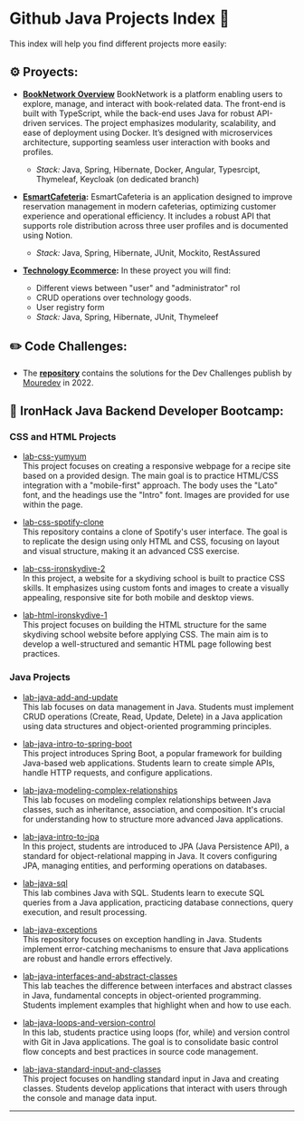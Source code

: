 # Github Java Projects Index 📖

This index will help you find different projects more easily:

## ⚙️ Proyects: 
 - **[BookNetwork Overview](https://github.com/esmartdie/BookNetwork)**
 BookNetwork is a platform enabling users to explore, manage, and interact with book-related data. The front-end is built with TypeScript, while the back-end uses Java for robust API-driven services. The project emphasizes modularity, scalability, and ease of deployment using Docker. It’s  designed with microservices architecture, supporting seamless user interaction with books and profiles.
   * *Stack:* Java, Spring, Hibernate, Docker, Angular, Typesrcipt, Thymeleaf, Keycloak (on dedicated branch)

 - **[EsmartCafeteria][5]:** EsmartCafeteria is an application designed to improve reservation management in modern cafeterias, optimizing customer experience and operational efficiency. It includes a robust API that supports role distribution across three user profiles and is documented using Notion.
    * *Stack:* Java, Spring, Hibernate, JUnit, Mockito, RestAssured

 - **[Technology Ecommerce][1]:** In these proyect you will find:
    * Different views between "user" and "administrator" rol
    * CRUD operations over technology goods. 
    * User registry form
    * *Stack:* Java, Spring, Hibernate, JUnit, Thymeleef


## ✏️ Code Challenges:

- The **[repository][4]** contains the solutions for the Dev Challenges publish by [Mouredev][3] in 2022.


## 📖 IronHack Java Backend Developer Bootcamp:

### CSS and HTML Projects

- [lab-css-yumyum](https://github.com/esmartdie/lab-css-yumyum)  
This project focuses on creating a responsive webpage for a recipe site based on a provided design. The main goal is to practice HTML/CSS integration with a "mobile-first" approach. The body uses the "Lato" font, and the headings use the "Intro" font. Images are provided for use within the page.  

- [lab-css-spotify-clone](https://github.com/esmartdie/lab-css-spotify-clone)  
This repository contains a clone of Spotify's user interface. The goal is to replicate the design using only HTML and CSS, focusing on layout and visual structure, making it an advanced CSS exercise.  


- [lab-css-ironskydive-2](https://github.com/esmartdie/lab-css-ironskydive-2)  
In this project, a website for a skydiving school is built to practice CSS skills. It emphasizes using custom fonts and images to create a visually appealing, responsive site for both mobile and desktop views.  

- [lab-html-ironskydive-1](https://github.com/esmartdie/lab-html-ironskydive-1)  
This project focuses on building the HTML structure for the same skydiving school website before applying CSS. The main aim is to develop a well-structured and semantic HTML page following best practices.  

### Java Projects

- [lab-java-add-and-update](https://github.com/esmartdie/lab-java-add-and-update)  
This lab focuses on data management in Java. Students must implement CRUD operations (Create, Read, Update, Delete) in a Java application using data structures and object-oriented programming principles.  

- [lab-java-intro-to-spring-boot](https://github.com/esmartdie/lab-java-intro-to-spring-boot)  
This project introduces Spring Boot, a popular framework for building Java-based web applications. Students learn to create simple APIs, handle HTTP requests, and configure applications.  

- [lab-java-modeling-complex-relationships](https://github.com/esmartdie/lab-java-modeling-complex-relationships)  
This lab focuses on modeling complex relationships between Java classes, such as inheritance, association, and composition. It's crucial for understanding how to structure more advanced Java applications.  

- [lab-java-intro-to-jpa](https://github.com/esmartdie/lab-java-intro-to-jpa)  
In this project, students are introduced to JPA (Java Persistence API), a standard for object-relational mapping in Java. It covers configuring JPA, managing entities, and performing operations on databases.  

- [lab-java-sql](https://github.com/esmartdie/lab-java-sql)  
This lab combines Java with SQL. Students learn to execute SQL queries from a Java application, practicing database connections, query execution, and result processing.  

- [lab-java-exceptions](https://github.com/esmartdie/lab-java-exceptions)  
This repository focuses on exception handling in Java. Students implement error-catching mechanisms to ensure that Java applications are robust and handle errors effectively.  

- [lab-java-interfaces-and-abstract-classes](https://github.com/esmartdie/lab-java-interfaces-and-abstract-classes)  
This lab teaches the difference between interfaces and abstract classes in Java, fundamental concepts in object-oriented programming. Students implement examples that highlight when and how to use each.  

- [lab-java-loops-and-version-control](https://github.com/esmartdie/lab-java-loops-and-version-control)  
In this lab, students practice using loops (for, while) and version control with Git in Java applications. The goal is to consolidate basic control flow concepts and best practices in source code management.  

- [lab-java-standard-input-and-classes](https://github.com/esmartdie/lab-java-standard-input-and-classes)  
This project focuses on handling standard input in Java and creating classes. Students develop applications that interact with users through the console and manage data input.  

---




[1]: https://github.com/esmartdie/Spring_Ecommerce
[2]: https://github.com/esmartdie/QA_Engineer_Interview
[3]: https://github.com/mouredev
[4]: https://github.com/esmartdie/Dev_Challenges_2022
[5]: https://github.com/esmartdie/EsmartCafeteria
